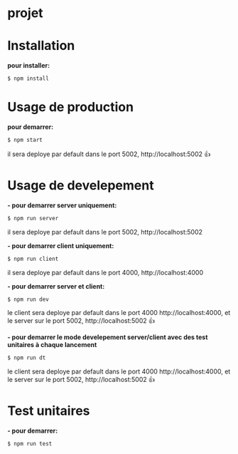 #  projet

# Installation
**pour installer:**
```bash
$ npm install
```

# Usage de production

**pour demarrer:**
```bash
$ npm start
```
il sera deploye par default dans le port 5002, http://localhost:5002 :+1:


# Usage de develepement

**- pour demarrer server uniquement:** 
```bash
$ npm run server
```
il sera deploye par default dans le port 5002, http://localhost:5002

**- pour demarrer client uniquement:**
```bash
$ npm run client
```
il sera deploye par default dans le port 4000, http://localhost:4000

**- pour demarrer server et client:**
```bash
$ npm run dev
```
le client sera deploye par default dans le port 4000 http://localhost:4000, et le server sur le port 5002, http://localhost:5002 :+1: 

**- pour demarrer le mode develepement server/client avec des test unitaires à chaque lancement**
```bash
$ npm run dt
```
le client sera deploye par default dans le port 4000 http://localhost:4000, et le server sur le port 5002, http://localhost:5002 :+1: 


# Test unitaires
**- pour demarrer:**
```bash
$ npm run test
```


